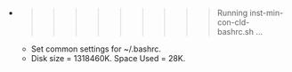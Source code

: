 * >>>>>>>>> Running inst-min-con-cld-bashrc.sh ...
  * Set common settings for ~/.bashrc.
  * Disk size = 1318460K. Space Used = 28K.
